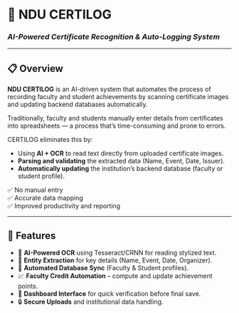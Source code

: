 # 🧠 NDU CERTILOG  
### *AI-Powered Certificate Recognition & Auto-Logging System*

---

## 📋 Overview  
**NDU CERTILOG** is an AI-driven system that automates the process of recording faculty and student achievements by scanning certificate images and updating backend databases automatically.

Traditionally, faculty and students manually enter details from certificates into spreadsheets — a process that’s time-consuming and prone to errors.  

CERTILOG eliminates this by:  
- Using **AI + OCR** to read text directly from uploaded certificate images.  
- **Parsing and validating** the extracted data (Name, Event, Date, Issuer).  
- **Automatically updating** the institution’s backend database (faculty or student profile).  

✅ No manual entry  
✅ Accurate data mapping  
✅ Improved productivity and reporting  

---

## 🚀 Features
- 🧠 **AI-Powered OCR** using Tesseract/CRNN for reading stylized text.  
- 🧩 **Entity Extraction** for key details (Name, Event, Date, Organizer).  
- 🔁 **Automated Database Sync** (Faculty & Student profiles).  
- 📈 **Faculty Credit Automation** – compute and update achievement points.  
- 🧾 **Dashboard Interface** for quick verification before final save.  
- 🔒 **Secure Uploads** and institutional data handling.  
